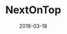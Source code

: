 ---
layout: site
title: "NextOnTop"
date: 2018-03-18
categories: [community]
version: 5.1.3
major: 5
minor: 1
patch: 3
slug: nextontop
link: https://www.nextontop.com/
submitter: lpolepeddi
permalink: /sites/:slug
---
